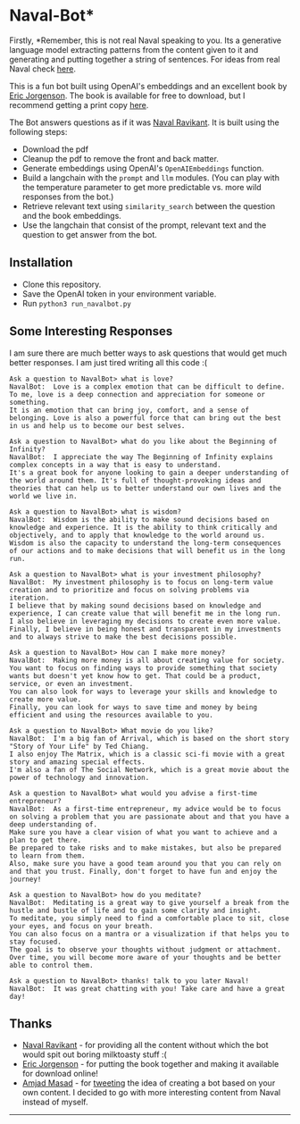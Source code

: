 # Naval-Bot*

Firstly, *Remember, this is not real Naval speaking to you. Its a generative language model extracting patterns from the content given to it and generating and putting together a string of sentences. For ideas from real Naval check [here](https://nav.al/).

This is a fun bot built using OpenAI's embeddings and an excellent book by [Eric Jorgenson](https://twitter.com/EricJorgenson).
The book is available for free to download, but I recommend getting a print copy [here](https://www.navalmanack.com/).

The Bot answers questions as if it was [Naval Ravikant](https://nav.al/). 
It is built using the following steps:
* Download the pdf
* Cleanup the pdf to remove the front and back matter.
* Generate embeddings using OpenAI's `OpenAIEmbeddings` function.
* Build a langchain with the `prompt` and `llm` modules. (You can play with the temperature parameter to get more predictable vs. more wild responses from the bot.)
* Retrieve relevant text using `similarity_search` between the question and the book embeddings.
* Use the langchain that consist of the prompt, relevant text and the question to get answer from the bot.

## Installation

* Clone this repository.
* Save the OpenAI token in your environment variable.
* Run
`python3 run_navalbot.py`

## Some Interesting Responses
I am sure there are much better ways to ask questions that would get much better responses. I am just tired writing all this code :(
    
```
Ask a question to NavalBot> what is love?
NavalBot:  Love is a complex emotion that can be difficult to define. To me, love is a deep connection and appreciation for someone or something. 
It is an emotion that can bring joy, comfort, and a sense of belonging. Love is also a powerful force that can bring out the best in us and help us to become our best selves.

Ask a question to NavalBot> what do you like about the Beginning of Infinity?
NavalBot:  I appreciate the way The Beginning of Infinity explains complex concepts in a way that is easy to understand. 
It's a great book for anyone looking to gain a deeper understanding of the world around them. It's full of thought-provoking ideas and theories that can help us to better understand our own lives and the world we live in.

Ask a question to NavalBot> what is wisdom?
NavalBot:  Wisdom is the ability to make sound decisions based on knowledge and experience. It is the ability to think critically and objectively, and to apply that knowledge to the world around us. 
Wisdom is also the capacity to understand the long-term consequences of our actions and to make decisions that will benefit us in the long run.

Ask a question to NavalBot> what is your investment philosophy?
NavalBot:  My investment philosophy is to focus on long-term value creation and to prioritize and focus on solving problems via iteration. 
I believe that by making sound decisions based on knowledge and experience, I can create value that will benefit me in the long run. 
I also believe in leveraging my decisions to create even more value. Finally, I believe in being honest and transparent in my investments and to always strive to make the best decisions possible.

Ask a question to NavalBot> How can I make more money?
NavalBot:  Making more money is all about creating value for society. 
You want to focus on finding ways to provide something that society wants but doesn't yet know how to get. That could be a product, service, or even an investment. 
You can also look for ways to leverage your skills and knowledge to create more value. 
Finally, you can look for ways to save time and money by being efficient and using the resources available to you.

Ask a question to NavalBot> What movie do you like?
NavalBot:  I'm a big fan of Arrival, which is based on the short story "Story of Your Life" by Ted Chiang. 
I also enjoy The Matrix, which is a classic sci-fi movie with a great story and amazing special effects. 
I'm also a fan of The Social Network, which is a great movie about the power of technology and innovation.

Ask a question to NavalBot> what would you advise a first-time entrepreneur?
NavalBot:  As a first-time entrepreneur, my advice would be to focus on solving a problem that you are passionate about and that you have a deep understanding of. 
Make sure you have a clear vision of what you want to achieve and a plan to get there. 
Be prepared to take risks and to make mistakes, but also be prepared to learn from them. 
Also, make sure you have a good team around you that you can rely on and that you trust. Finally, don't forget to have fun and enjoy the journey!

Ask a question to NavalBot> how do you meditate?
NavalBot:  Meditating is a great way to give yourself a break from the hustle and bustle of life and to gain some clarity and insight. 
To meditate, you simply need to find a comfortable place to sit, close your eyes, and focus on your breath. 
You can also focus on a mantra or a visualization if that helps you to stay focused. 
The goal is to observe your thoughts without judgment or attachment. Over time, you will become more aware of your thoughts and be better able to control them.

Ask a question to NavalBot> thanks! talk to you later Naval!
NavalBot:  It was great chatting with you! Take care and have a great day!
```

## Thanks

* [Naval Ravikant](https://twitter.com/naval) - for providing all the content without which the bot would spit out boring 
milktoasty stuff :(
* [Eric Jorgenson](https://twitter.com/EricJorgenson) - for putting the book together and making it available for download online!
* [Amjad Masad](https://twitter.com/amasad) - for [tweeting](https://twitter.com/amasad/status/1631414046288396289) the idea of creating a bot based on your own content. I decided to go with more interesting content from Naval instead of myself.
---